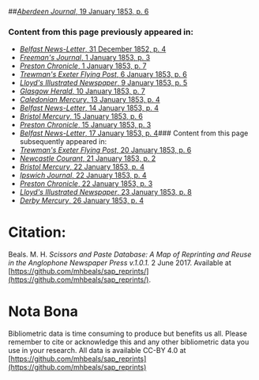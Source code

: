 ##[*Aberdeen Journal*, 19 January 1853, p. 6](https://mhbeals.github.io/sap_html/Aberdeen-Journal/Aberdeen-Journal-19-January-1853-p-6)

### Content from this page previously appeared in:
+ [*Belfast News-Letter*, 31 December 1852, p. 4](https://mhbeals.github.io/sap_html/Belfast-News-Letter/Belfast-News-Letter-31-December-1852-p-4)
+ [*Freeman's Journal*, 1 January 1853, p. 3](https://mhbeals.github.io/sap_html/Freeman's-Journal/Freeman's-Journal-1-January-1853-p-3)
+ [*Preston Chronicle*, 1 January 1853, p. 7](https://mhbeals.github.io/sap_html/Preston-Chronicle/Preston-Chronicle-1-January-1853-p-7)
+ [*Trewman's Exeter Flying Post*, 6 January 1853, p. 6](https://mhbeals.github.io/sap_html/Trewman's-Exeter-Flying-Post/Trewman's-Exeter-Flying-Post-6-January-1853-p-6)
+ [*Lloyd's Illustrated Newspaper*, 9 January 1853, p. 5](https://mhbeals.github.io/sap_html/Lloyd's-Illustrated-Newspaper/Lloyd's-Illustrated-Newspaper-9-January-1853-p-5)
+ [*Glasgow Herald*, 10 January 1853, p. 7](https://mhbeals.github.io/sap_html/Glasgow-Herald/Glasgow-Herald-10-January-1853-p-7)
+ [*Caledonian Mercury*, 13 January 1853, p. 4](https://mhbeals.github.io/sap_html/Caledonian-Mercury/Caledonian-Mercury-13-January-1853-p-4)
+ [*Belfast News-Letter*, 14 January 1853, p. 4](https://mhbeals.github.io/sap_html/Belfast-News-Letter/Belfast-News-Letter-14-January-1853-p-4)
+ [*Bristol Mercury*, 15 January 1853, p. 6](https://mhbeals.github.io/sap_html/Bristol-Mercury/Bristol-Mercury-15-January-1853-p-6)
+ [*Preston Chronicle*, 15 January 1853, p. 3](https://mhbeals.github.io/sap_html/Preston-Chronicle/Preston-Chronicle-15-January-1853-p-3)
+ [*Belfast News-Letter*, 17 January 1853, p. 4](https://mhbeals.github.io/sap_html/Belfast-News-Letter/Belfast-News-Letter-17-January-1853-p-4)### Content from this page subsequently appeared in:
+ [*Trewman's Exeter Flying Post*, 20 January 1853, p. 6](https://mhbeals.github.io/sap_html/Trewman's-Exeter-Flying-Post/Trewman's-Exeter-Flying-Post-20-January-1853-p-6)
+ [*Newcastle Courant*, 21 January 1853, p. 2](https://mhbeals.github.io/sap_html/Newcastle-Courant/Newcastle-Courant-21-January-1853-p-2)
+ [*Bristol Mercury*, 22 January 1853, p. 4](https://mhbeals.github.io/sap_html/Bristol-Mercury/Bristol-Mercury-22-January-1853-p-4)
+ [*Ipswich Journal*, 22 January 1853, p. 4](https://mhbeals.github.io/sap_html/Ipswich-Journal/Ipswich-Journal-22-January-1853-p-4)
+ [*Preston Chronicle*, 22 January 1853, p. 3](https://mhbeals.github.io/sap_html/Preston-Chronicle/Preston-Chronicle-22-January-1853-p-3)
+ [*Lloyd's Illustrated Newspaper*, 23 January 1853, p. 8](https://mhbeals.github.io/sap_html/Lloyd's-Illustrated-Newspaper/Lloyd's-Illustrated-Newspaper-23-January-1853-p-8)
+ [*Derby Mercury*, 26 January 1853, p. 4](https://mhbeals.github.io/sap_html/Derby-Mercury/Derby-Mercury-26-January-1853-p-4)
                    
# Citation: 

Beals. M. H. *Scissors and Paste Database: A Map of Reprinting and Reuse in the Anglophone Newspaper Press v.1.0.1.* 2 June 2017. Available at [https://github.com/mhbeals/sap_reprints/](https://github.com/mhbeals/sap_reprints/). 
                    
# Nota Bona

Bibliometric data is time consuming to produce but benefits us all. Please remember to cite or acknowledge this and any other bibliometric data you use in your research. All data is available CC-BY 4.0 at [https://github.com/mhbeals/sap_reprints](https://github.com/mhbeals/sap_reprints)